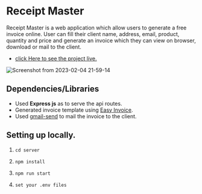 # Receipt Master
Receipt Master is a web application which allow users to generate a free invoice online. User can fill their client name, address, email, product, quantity and price and generate an invoice which they can view on browser, download or mail to the client.

* [click Here to see the project live.](https://receipt-master.onrender.com/)

![Screenshot from 2023-02-04 21-59-14](https://user-images.githubusercontent.com/88592710/216778635-3d51a489-dcac-430f-a7ba-059ed489ecbf.png)


## Dependencies/Libraries
* Used **Express js** as to serve the api routes.
* Generated invoice template using [Easy Invoice](https://www.npmjs.com/package/easyinvoice).
* Used [gmail-send](https://www.npmjs.com/package/gmail-send) to mail the invoice to the client.


## Setting up locally.
1.  ```cd server   ```
  
2.  ```npm install ```
  
3. ```npm run start```

4. ```set your .env files ```
